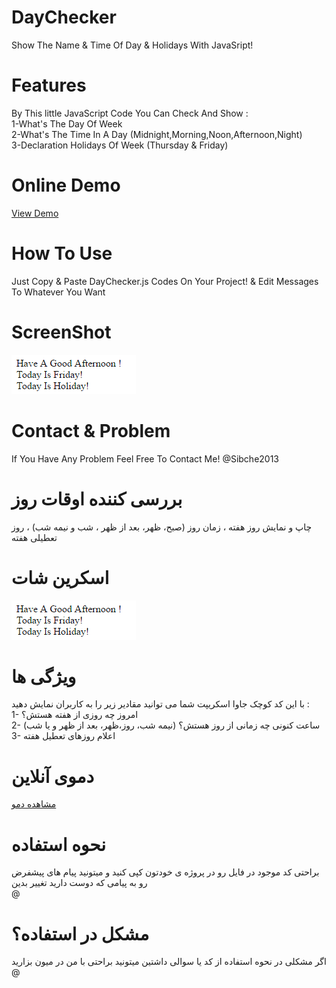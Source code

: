 # DayChecker
Show The Name &amp; Time Of Day &amp; Holidays With JavaSript!<br>

# Features
By This little JavaScript Code You Can Check And Show :<br>
1-What's The Day Of Week<br>
2-What's The Time In A Day (Midnight,Morning,Noon,Afternoon,Night)<br>
3-Declaration Holidays Of Week (Thursday & Friday)<br>

# Online Demo
  <a href="//demo.aminarjmand.com/coding/javascript/01/DayChecker.html">View Demo</a>
  
# How To Use
Just Copy & Paste DayChecker.js Codes On Your Project! & Edit Messages To Whatever You Want<br>

# ScreenShot
<img src="https://raw.githubusercontent.com/sibche2013/DayChecker/master/DayChecker.png" alt="DayChecker">

# Contact & Problem
If You Have Any Problem Feel Free To Contact Me! @Sibche2013

# بررسی کننده اوقات روز<br>
چاپ و نمایش روز هفته ، زمان روز (صبح، ظهر، بعد از ظهر ، شب و نیمه شب) ، روز تعطیلی هفته<br>

# اسکرین شات
<img src="https://raw.githubusercontent.com/sibche2013/DayChecker/master/DayChecker.png" alt="DayChecker"><br>

# ویژگی ها
با این کد کوچک جاوا اسکریپت شما می توانید مقادیر زیر را به کاربران نمایش دهید : <br>
1- امروز چه روزی از هفته هستش؟<br>
2- ساعت کنونی چه زمانی از روز هستش؟ (نیمه شب، روز،ظهر، بعد از ظهر و یا شب)<br>
3- اعلام روزهای تعطیل هفته<br>

# دموی آنلاین
  <a href="//demo.aminarjmand.com/coding/javascript/01/DayChecker.html">مشاهده دمو</a>
  
# نحوه استفاده
براحتی کد موجود در فایل رو در پروژه ی خودتون کپی کنید و میتونید پیام های پیشفرض رو به پیامی که دوست دارید تغییر بدین<br> @

# مشکل در استفاده؟
اگر مشکلی در نحوه استفاده از کد یا سوالی داشتین میتونید براحتی با من در میون بزارید<br>@

